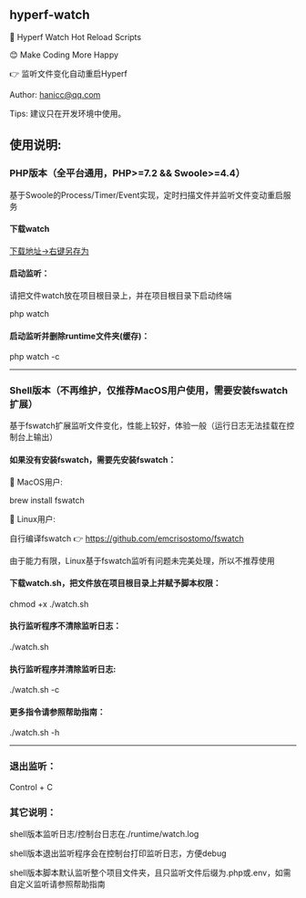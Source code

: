 ## hyperf-watch

🚀 Hyperf Watch Hot Reload Scripts

😊 Make Coding More Happy

👉 监听文件变化自动重启Hyperf

Author: hanicc@qq.com

Tips: 建议只在开发环境中使用。

## 使用说明:

### PHP版本（全平台通用，PHP>=7.2 && Swoole>=4.4）

基于Swoole的Process/Timer/Event实现，定时扫描文件并监听文件变动重启服务

#### 下载watch

[下载地址->右键另存为](https://github.com/ha-ni-cc/hyperf-watch/raw/master/watch)

#### 启动监听：

请把文件watch放在项目根目录上，并在项目根目录下启动终端

php watch

#### 启动监听并删除runtime文件夹(缓存)：

php watch -c

***

### Shell版本（不再维护，仅推荐MacOS用户使用，需要安装fswatch扩展）

基于fswatch扩展监听文件变化，性能上较好，体验一般（运行日志无法挂载在控制台上输出）

#### 如果没有安装fswatch，需要先安装fswatch：

🍎 MacOS用户:

brew install fswatch

🤖 Linux用户: 

自行编译fswatch 👉 https://github.com/emcrisostomo/fswatch

由于能力有限，Linux基于fswatch监听有问题未完美处理，所以不推荐使用

#### 下载watch.sh，把文件放在项目根目录上并赋予脚本权限：

chmod +x ./watch.sh

#### 执行监听程序不清除监听日志：

./watch.sh

#### 执行监听程序并清除监听日志:

./watch.sh -c

#### 更多指令请参照帮助指南：

./watch.sh -h

***

### 退出监听：

Control + C

### 其它说明：

shell版本监听日志/控制台日志在./runtime/watch.log

shell版本退出监听程序会在控制台打印监听日志，方便debug

shell版本脚本默认监听整个项目文件夹，且只监听文件后缀为.php或.env，如需自定义监听请参照帮助指南
